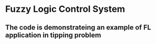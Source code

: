 # Fuzzy Logic Control System
## The code is demonstrateing an example of FL application in tipping problem

